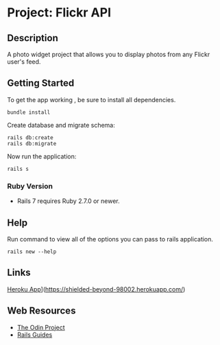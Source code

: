 # Project: Flickr API

## Description
A photo widget project that allows you to display photos from any Flickr user's feed.

## Getting Started

To get the app working , be sure to install all dependencies.

```
bundle install
```

Create database and migrate schema:

```
rails db:create
rails db:migrate
```

Now run the application:

```
rails s
```

### Ruby Version

* Rails 7 requires Ruby 2.7.0 or newer.

## Help

Run command to view all of the options you can pass to rails application.
```
rails new --help
```
## Links
[Heroku App]([https://arcane-beach-78469.herokuapp.com/)](https://shielded-beyond-98002.herokuapp.com/)

## Web Resources

* [The Odin Project](https://www.theodinproject.com/)
* [Rails Guides](https://guides.rubyonrails.org/)
